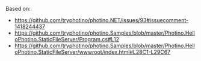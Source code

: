 Based on:
- https://github.com/tryphotino/photino.NET/issues/93#issuecomment-1418244437
- https://github.com/tryphotino/photino.Samples/blob/master/Photino.HelloPhotino.StaticFileServer/Program.cs#L12
- https://github.com/tryphotino/photino.Samples/blob/master/Photino.HelloPhotino.StaticFileServer/wwwroot/index.html#L28C1-L29C67
